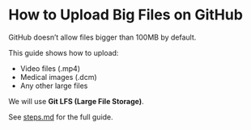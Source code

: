 # How to Upload Big Files on GitHub

GitHub doesn’t allow files bigger than 100MB by default.

This guide shows how to upload:
- Video files (.mp4)
- Medical images (.dcm)
- Any other large files

We will use **Git LFS (Large File Storage)**.

See [steps.md](steps.md) for the full guide.
